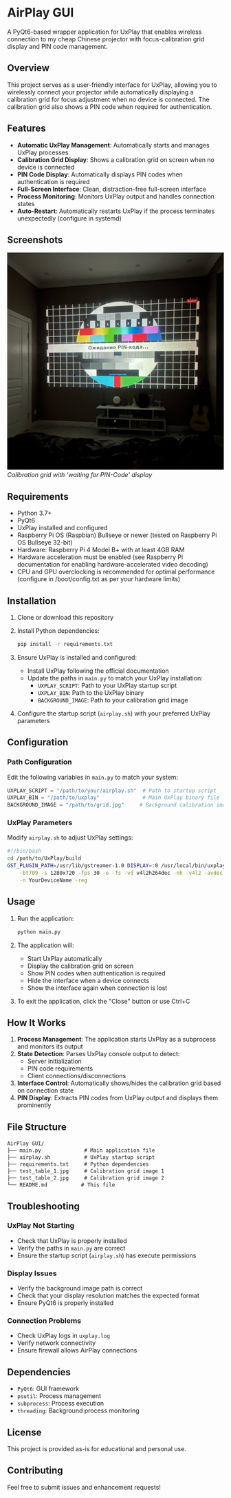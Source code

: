 # AirPlay GUI

A PyQt6-based wrapper application for UxPlay that enables wireless connection to my cheap Chinese projector with focus-calibration grid display and PIN code management.

## Overview

This project serves as a user-friendly interface for UxPlay, allowing you to wirelessly connect your projector while automatically displaying a calibration grid for focus adjustment when no device is connected. The calibration grid also shows a PIN code when required for authentication.

## Features

- **Automatic UxPlay Management**: Automatically starts and manages UxPlay processes
- **Calibration Grid Display**: Shows a calibration grid on screen when no device is connected
- **PIN Code Display**: Automatically displays PIN codes when authentication is required
- **Full-Screen Interface**: Clean, distraction-free full-screen interface
- **Process Monitoring**: Monitors UxPlay output and handles connection states
- **Auto-Restart**: Automatically restarts UxPlay if the process terminates unexpectedly (configure in systemd)

## Screenshots

<!-- Add your project screenshots here -->
![Calibration Grid Display](example.jpg)
*Calibration grid with 'waiting for PIN-Code' display*

## Requirements

- Python 3.7+
- PyQt6
- UxPlay installed and configured
- Raspberry Pi OS (Raspbian) Bullseye or newer (tested on Raspberry Pi OS Bullseye 32-bit)
- Hardware: Raspberry Pi 4 Model B+ with at least 4GB RAM
- Hardware acceleration must be enabled (see Raspberry Pi documentation for enabling hardware-accelerated video decoding)
- CPU and GPU overclocking is recommended for optimal performance (configure in /boot/config.txt as per your hardware limits)

## Installation

1. Clone or download this repository
2. Install Python dependencies:
   ```bash
   pip install -r requirements.txt
   ```

3. Ensure UxPlay is installed and configured:
   - Install UxPlay following the official documentation
   - Update the paths in `main.py` to match your UxPlay installation:
     - `UXPLAY_SCRIPT`: Path to your UxPlay startup script
     - `UXPLAY_BIN`: Path to the UxPlay binary
     - `BACKGROUND_IMAGE`: Path to your calibration grid image

4. Configure the startup script (`airplay.sh`) with your preferred UxPlay parameters

## Configuration

### Path Configuration

Edit the following variables in `main.py` to match your system:

```python
UXPLAY_SCRIPT = "/path/to/your/airplay.sh"  # Path to startup script
UXPLAY_BIN = "/path/to/uxplay"              # Main UxPlay binary file
BACKGROUND_IMAGE = "/path/to/grid.jpg"     # Background calibration image
```

### UxPlay Parameters

Modify `airplay.sh` to adjust UxPlay settings:

```bash
#!/bin/bash
cd /path/to/UxPlay/build
GST_PLUGIN_PATH=/usr/lib/gstreamer-1.0 DISPLAY=:0 /usr/local/bin/uxplay \
    -bt709 -s 1280x720 -fps 30 -o -fs -vd v4l2h264dec -nh -v4l2 -avdec \
    -n YourDeviceName -reg
```

## Usage

1. Run the application:
   ```bash
   python main.py
   ```

2. The application will:
   - Start UxPlay automatically
   - Display the calibration grid on screen
   - Show PIN codes when authentication is required
   - Hide the interface when a device connects
   - Show the interface again when connection is lost

3. To exit the application, click the "Close" button or use Ctrl+C

## How It Works

1. **Process Management**: The application starts UxPlay as a subprocess and monitors its output
2. **State Detection**: Parses UxPlay console output to detect:
   - Server initialization
   - PIN code requirements
   - Client connections/disconnections
3. **Interface Control**: Automatically shows/hides the calibration grid based on connection state
4. **PIN Display**: Extracts PIN codes from UxPlay output and displays them prominently

## File Structure

```
AirPlay GUI/
├── main.py              # Main application file
├── airplay.sh           # UxPlay startup script
├── requirements.txt     # Python dependencies
├── test_table_1.jpg     # Calibration grid image 1
├── test_table_2.jpg     # Calibration grid image 2
└── README.md           # This file
```

## Troubleshooting

### UxPlay Not Starting
- Check that UxPlay is properly installed
- Verify the paths in `main.py` are correct
- Ensure the startup script (`airplay.sh`) has execute permissions

### Display Issues
- Verify the background image path is correct
- Check that your display resolution matches the expected format
- Ensure PyQt6 is properly installed

### Connection Problems
- Check UxPlay logs in `uxplay.log`
- Verify network connectivity
- Ensure firewall allows AirPlay connections

## Dependencies

- `PyQt6`: GUI framework
- `psutil`: Process management
- `subprocess`: Process execution
- `threading`: Background process monitoring

## License

This project is provided as-is for educational and personal use.

## Contributing

Feel free to submit issues and enhancement requests!
